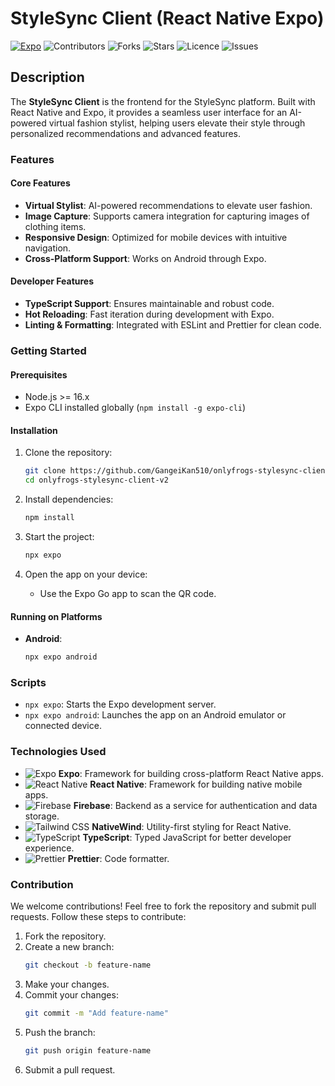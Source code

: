 # StyleSync Client (React Native Expo)

[![Expo](https://img.shields.io/badge/Expo-000020?logo=expo&logoColor=white)](https://expo.dev/)
![Contributors](https://img.shields.io/github/contributors/GangeiKan510/onlyfrogs-stylesync-client-v2?style=plastic)
![Forks](https://img.shields.io/github/forks/GangeiKan510/onlyfrogs-stylesync-client-v2)
![Stars](https://img.shields.io/github/stars/GangeiKan510/onlyfrogs-stylesync-client-v2)
![Licence](https://img.shields.io/github/license/GangeiKan510/onlyfrogs-stylesync-client-v2)
![Issues](https://img.shields.io/github/issues/GangeiKan510/onlyfrogs-stylesync-client-v2)

## Description

The **StyleSync Client** is the frontend for the StyleSync platform. Built with React Native and Expo, it provides a seamless user interface for an AI-powered virtual fashion stylist, helping users elevate their style through personalized recommendations and advanced features.

### Features

#### Core Features
- **Virtual Stylist**: AI-powered recommendations to elevate user fashion.
- **Image Capture**: Supports camera integration for capturing images of clothing items.
- **Responsive Design**: Optimized for mobile devices with intuitive navigation.
- **Cross-Platform Support**: Works on Android through Expo.

#### Developer Features
- **TypeScript Support**: Ensures maintainable and robust code.
- **Hot Reloading**: Fast iteration during development with Expo.
- **Linting & Formatting**: Integrated with ESLint and Prettier for clean code.

### Getting Started

#### Prerequisites
- Node.js >= 16.x
- Expo CLI installed globally (`npm install -g expo-cli`)

#### Installation

1. Clone the repository:
   ```bash
   git clone https://github.com/GangeiKan510/onlyfrogs-stylesync-client-v2.git
   cd onlyfrogs-stylesync-client-v2
   ```

2. Install dependencies:
   ```bash
   npm install
   ```

3. Start the project:
   ```bash
   npx expo
   ```

4. Open the app on your device:
   - Use the Expo Go app to scan the QR code.

#### Running on Platforms

- **Android**:
  ```bash
  npx expo android
  ```

### Scripts

- `npx expo`: Starts the Expo development server.
- `npx expo android`: Launches the app on an Android emulator or connected device.

### Technologies Used

- ![Expo](https://img.shields.io/badge/Expo-000020?logo=expo&logoColor=white) **Expo**: Framework for building cross-platform React Native apps.
- ![React Native](https://img.shields.io/badge/React%20Native-61DAFB?logo=react&logoColor=white) **React Native**: Framework for building native mobile apps.
- ![Firebase](https://img.shields.io/badge/Firebase-FFCA28?logo=firebase&logoColor=white) **Firebase**: Backend as a service for authentication and data storage.
- ![Tailwind CSS](https://img.shields.io/badge/Tailwind%20CSS-06B6D4?logo=tailwindcss&logoColor=white) **NativeWind**: Utility-first styling for React Native.
- ![TypeScript](https://img.shields.io/badge/TypeScript-007ACC?logo=typescript&logoColor=white) **TypeScript**: Typed JavaScript for better developer experience.
- ![Prettier](https://img.shields.io/badge/Prettier-F7B93E?logo=prettier&logoColor=white) **Prettier**: Code formatter.

### Contribution

We welcome contributions! Feel free to fork the repository and submit pull requests. Follow these steps to contribute:

1. Fork the repository.
2. Create a new branch:
   ```bash
   git checkout -b feature-name
   ```
3. Make your changes.
4. Commit your changes:
   ```bash
   git commit -m "Add feature-name"
   ```
5. Push the branch:
   ```bash
   git push origin feature-name
   ```
6. Submit a pull request.

